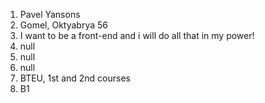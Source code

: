 
1. Pavel Yansons
2. Gomel, Oktyabrya 56
3. I want to be a front-end and i will do all that in my power!
4. null
5. null
6. null
7. BTEU, 1st and 2nd courses
8. B1
